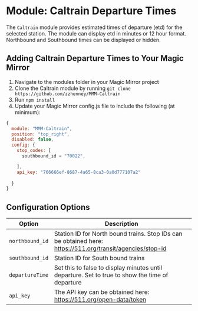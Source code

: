 # Module: Caltrain Departure Times
The `Caltrain` module provides estimated times of departure (etd) for the selected station. The module can display etd in minutes or 12 hour format. Northbound and Southbound times can be displayed or hidden.


## Adding Caltrain Departure Times to Your Magic Mirror
1. Navigate to the modules folder in your Magic Mirror project
1. Clone the Caltrain module by running `git clone https://github.com/zzhenney/MMM-Caltrain`
2. Run `npm install`
3. Update your Magic Mirror config.js file to include the following (at minimum):
```javascript
{
  module: "MMM-Caltrain",
  position: "top_right",
  disabled: false,
  config: {
    stop_codes: [
      southbound_id = "70022",

    ],
    api_key: "766666ef-8687-4a65-8ca3-0a0d777107a2"
    
  }
}
```


## Configuration Options

| Option | Description |
| --- | --- |
| `northbound_id` | Station ID for North bound trains. Stop IDs can be obtained here: https://511.org/transit/agencies/stop-id |
| `southbound_id` | Station ID for South bound trains |
| `departureTime` | Set this to false to display minutes until departure. Set to true to show the time of departure |
| `api_key` | The API key can be obtained here: https://511.org/open-data/token |
